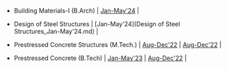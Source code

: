 - Building Materials-I (B.Arch)
 | [Jan-May'24](BuildingMaterials-I_Jan-May'24.md) |

- Design of Steel Structures
  | [Jan-May'24](Design of Steel Structures_Jan-May'24.md) |

- Prestressed Concrete Structures (M.Tech.)
 | [Aug-Dec'22](Aug-Dec'23.md) | [Aug-Dec'22](Aug-Dec'22.md) |

 - Prestressed Concrete (B.Tech)
   | [Jan-May'23](Jan-May'23.md) | [Aug-Dec'22](Aug-Dec'22.md) |

